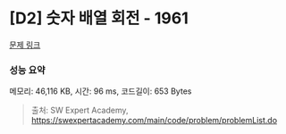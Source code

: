 # [D2] 숫자 배열 회전 - 1961 

[문제 링크](https://swexpertacademy.com/main/code/problem/problemDetail.do?contestProbId=AV5Pq-OKAVYDFAUq) 

### 성능 요약

메모리: 46,116 KB, 시간: 96 ms, 코드길이: 653 Bytes



> 출처: SW Expert Academy, https://swexpertacademy.com/main/code/problem/problemList.do
